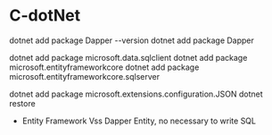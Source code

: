 <!--
 * @Author: G.F
 * @Date: 2024-07-30 23:10:19
 * @LastEditTime: 2024-08-26 21:58:40
 * @LastEditors: your name
 * @Description: 
 * @FilePath: /HelloWorld/README.md
-->
# C-dotNet

dotnet add package Dapper --version
dotnet add package Dapper

dotnet add package microsoft.data.sqlclient
dotnet add package microsoft.entityframeworkcore
dotnet add package microsoft.entityframeworkcore.sqlserver

dotnet add package microsoft.extensions.configuration.JSON
dotnet restore


* Entity Framework Vss Dapper
Entity, no necessary to write SQL
